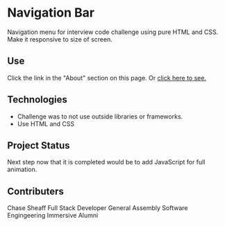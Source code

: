 # Navigation Bar
Navigation menu for interview code challenge using pure HTML and CSS.  Make it responsive to size of screen.

## Use

Click the link in the "About" section on this page. Or [click here to see.](https://chasethecoder.github.io/learfieldIMG/)

## Technologies

* Challenge was to not use outside libraries or frameworks.
* Use HTML and CSS

## Project Status

Next step now that it is completed would be to add JavaScript for full animation.

## Contributers
Chase Sheaff
Full Stack Developer
General Assembly Software Engingeering Immersive Alumni
